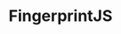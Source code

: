 ---
git: https://github.com/fingerprintjs/fingerprintjs
linkedin: https://linkedin.com/company/fingerprintjs
logohandle: fingerprint
sort: fingerprintjs
title: FingerprintJS
twitter: https://x.com/FingerprintJs
website: https://fingerprint.com/
---